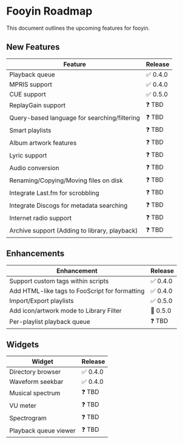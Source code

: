 # Fooyin Roadmap

This document outlines the upcoming features for fooyin.

## New Features

| Feature                                       | Release |
|-----------------------------------------------|---------|
| Playback queue                                | ✅ 0.4.0 |
| MPRIS support                                 | ✅ 0.4.0 |
| CUE support                                   | ✅ 0.5.0 |
| ReplayGain support                            | ❓ TBD   |
| Query-based language for searching/filtering  | ❓ TBD   |
| Smart playlists                               | ❓ TBD   |
| Album artwork features                        | ❓ TBD   |
| Lyric support                                 | ❓ TBD   |
| Audio conversion                              | ❓ TBD   |
| Renaming/Copying/Moving files on disk         | ❓ TBD   |
| Integrate Last.fm for scrobbling              | ❓ TBD   |
| Integrate Discogs for metadata searching      | ❓ TBD   |
| Internet radio support                        | ❓ TBD   |
| Archive support (Adding to library, playback) | ❓ TBD   |

## Enhancements

| Enhancement                                    | Release  |
|------------------------------------------------|----------|
| Support custom tags within scripts             | ✅ 0.4.0  |
| Add HTML-like tags to FooScript for formatting | ✅ 0.4.0  |
| Import/Export playlists                        | ✅ 0.5.0  |
| Add icon/artwork mode to Library Filter        | 🔄 0.5.0 |
| Per-playlist playback queue                    | ❓ TBD    |

## Widgets

| Widget                | Release |
|-----------------------|---------|
| Directory browser     | ✅ 0.4.0 |
| Waveform seekbar      | ✅ 0.4.0 |
| Musical spectrum      | ❓ TBD   |
| VU meter              | ❓ TBD   |
| Spectrogram           | ❓ TBD   |
| Playback queue viewer | ❓ TBD   |
